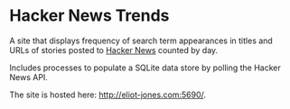 # Hacker News Trends #

A site that displays frequency of search term appearances in titles and URLs of stories posted to [Hacker News](https://news.ycombinator.com/) counted by day.

Includes processes to populate a SQLite data store by polling the Hacker News API.

The site is hosted here: http://eliot-jones.com:5690/.